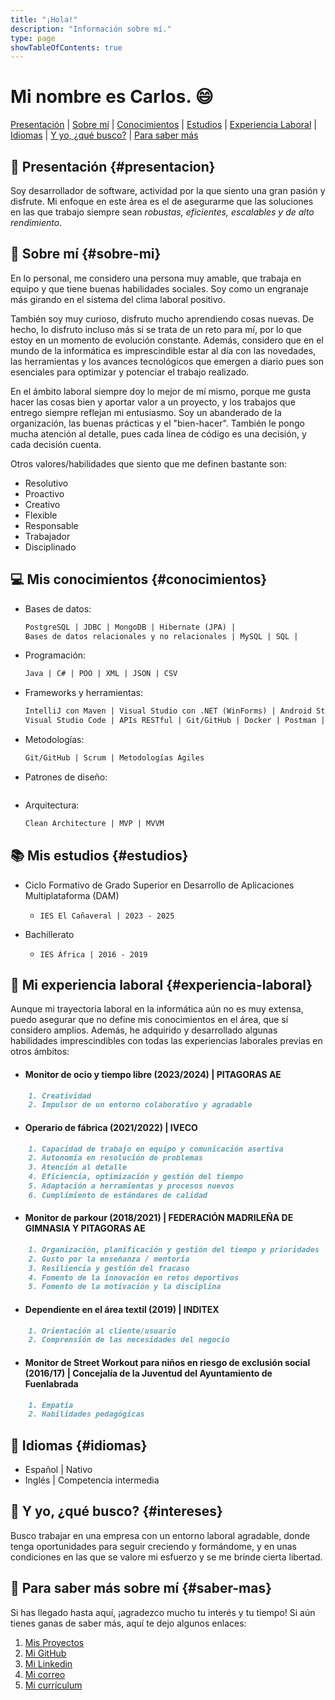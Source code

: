 ```yaml
---
title: "¡Hola!"
description: "Información sobre mí."
type: page
showTableOfContents: true
---
```


# Mi nombre es Carlos. :smile:


[Presentación](#presentacion) | [Sobre mí](#sobre-mi) | [Conocimientos](#conocimientos) | [Estudios](#estudios) | [Experiencia Laboral](#experiencia-laboral) |  [Idiomas](#idiomas) | [Y yo, ¿qué busco?](#intereses) | [Para saber más](#saber-mas)


## :wave: Presentación {#presentacion}

Soy desarrollador de software, actividad por la que siento una gran pasión y disfrute. Mi enfoque en este área es el de asegurarme que las soluciones en las que trabajo siempre sean *robustas, eficientes, escalables y de alto rendimiento*.

## :raising_hand: Sobre mí {#sobre-mi}

En lo personal, me considero una persona muy amable, que trabaja en equipo y que tiene buenas habilidades sociales. Soy como un engranaje más girando en el sistema del clima laboral positivo.

También soy muy curioso, disfruto mucho aprendiendo cosas nuevas. De hecho, lo disfruto incluso más si se trata de un reto para mí, por lo que estoy en un momento de evolución constante. Además, considero que en el mundo de la informática es imprescindible estar al día con las novedades, las herramientas y los avances tecnológicos que emergen a diario pues son esenciales para optimizar y potenciar el trabajo realizado.

En el ámbito laboral siempre doy lo mejor de mí mismo, porque me gusta hacer las cosas bien y aportar valor a un proyecto, y los trabajos que entrego siempre reflejan mi entusiasmo. Soy un abanderado de la organización, las buenas prácticas y el "bien-hacer". También le pongo mucha atención al detalle, pues cada línea de código es una decisión, y cada decisión cuenta.

Otros valores/habilidades que siento que me definen bastante son: 

- Resolutivo
- Proactivo
- Creativo
- Flexible
- Responsable
- Trabajador
- Disciplinado


## :computer: Mis conocimientos {#conocimientos}

- Bases de datos: 
    ```markdown
    PostgreSQL | JDBC | MongoDB | Hibernate (JPA) | 
    Bases de datos relacionales y no relacionales | MySQL | SQL | 
    ```

- Programación: 
    ```markdown
    Java | C# | POO | XML | JSON | CSV
    ```
- Frameworks y herramientas:
    ```markdown
    IntelliJ con Maven | Visual Studio con .NET (WinForms) | Android Studio | 
    Visual Studio Code | APIs RESTful | Git/GitHub | Docker | Postman | Sockets
    ```
- Metodologías:
    ```markdown
    Git/GitHub | Scrum | Metodologías Ágiles
    ```
- Patrones de diseño:
    ```markdown

    ```

- Arquitectura: 
    ```markdown
    Clean Architecture | MVP | MVVM
    ```

## :books: Mis estudios {#estudios}

- Ciclo Formativo de Grado Superior en Desarrollo de Aplicaciones Multiplataforma (DAM)
    - `IES El Cañaveral | 2023 - 2025`

- Bachillerato
    - `IES África | 2016 - 2019`

## :briefcase: Mi experiencia laboral {#experiencia-laboral}

Aunque mi trayectoria laboral en la informática aún no es muy extensa, puedo asegurar que no define mis conocimientos en el área, que sí considero amplios. Además, he adquirido y desarrollado algunas habilidades imprescindibles con todas las experiencias laborales previas en otros ámbitos:

- #### Monitor de ocio y tiempo libre (2023/2024) | PITAGORAS AE
```markdown
    1. Creatividad
    2. Impulsor de un entorno colaborativo y agradable
```
- #### Operario de fábrica (2021/2022) | IVECO
```markdown
    1. Capacidad de trabajo en equipo y comunicación asertiva
    2. Autonomía en resolución de problemas
    3. Atención al detalle
    4. Eficiencia, optimización y gestión del tiempo
    5. Adaptación a herramientas y procesos nuevos
    6. Cumplimiento de estándares de calidad
```
- #### Monitor de parkour (2018/2021) | FEDERACIÓN MADRILEÑA DE GIMNASIA Y PITAGORAS AE
```markdown
    1. Organización, planificación y gestión del tiempo y prioridades
    2. Gusto por la enseñanza / mentoría
    3. Resiliencia y gestión del fracaso
    4. Fomento de la innovación en retos deportivos
    5. Fomento de la motivación y la disciplina
```
- #### Dependiente en el área textil (2019) | INDITEX
```markdown
    1. Orientación al cliente/usuario
    2. Comprensión de las necesidades del negocio
```
- #### Monitor de Street Workout para niños en riesgo de exclusión social (2016/17) | Concejalía de la Juventud del Ayuntamiento de Fuenlabrada
```markdown
    1. Empatía
    2. Habilidades pedagógicas  
```

## :speech_balloon: Idiomas {#idiomas}

- Español | Nativo
- Inglés | Competencia intermedia


## :mag_right: Y yo, ¿qué busco? {#intereses}

Busco trabajar en una empresa con un entorno laboral agradable, donde tenga oportunidades para seguir creciendo y formándome, y en unas condiciones en las que se valore mi esfuerzo y se me brinde cierta libertad.


## :link: Para saber más sobre mí {#saber-mas}

Si has llegado hasta aquí, ¡agradezco mucho tu interés y tu tiempo! Si aún tienes ganas de saber más, aquí te dejo algunos enlaces:

1. [Mis Proyectos](/projects/)
2. [Mi GitHub](https://github.com/carloszuilavila)
3. [Mi Linkedin](https://www.linkedin.com/in/carlos-zuil-avila/)
4. [Mi correo](mailto:carloszuilavila@gmail.com)
5. [Mi currículum](/curriculum_carlos_zuil_avila.pdf)
